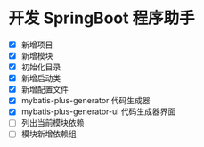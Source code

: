 # 开发 SpringBoot 程序助手

- [x] 新增项目
- [x] 新增模块
- [x] 初始化目录
- [x] 新增启动类
- [x] 新增配置文件
- [x] mybatis-plus-generator 代码生成器
- [x] mybatis-plus-generator-ui 代码生成器界面
- [ ] 列出当前模块依赖
- [ ] 模块新增依赖组
